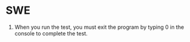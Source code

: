 # SWE
1. When you run the test, you must exit the program by typing 0 in the console to complete the test.
